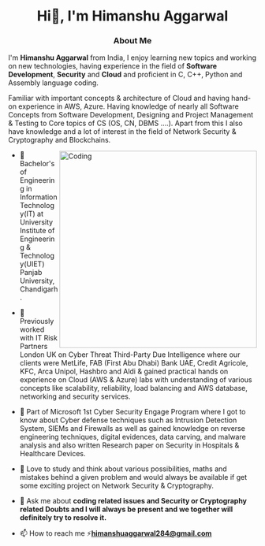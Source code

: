 <h1 align="center">Hi👋, I'm Himanshu Aggarwal</h1>
<h3 align="center">About Me </h3>

I'm **Himanshu Aggarwal** from India, I enjoy learning new topics and working on new technologies, having experience in the field of **Software Development**, **Security** and **Cloud** and proficient in C, C++, Python and Assembly language coding. 

Familiar with important concepts & architecture of Cloud and having hand-on experience in AWS, Azure. Having knowledge of nearly all Software Concepts from Software Development, Designing and Project Management & Testing to Core topics of CS (OS, CN, DBMS ....). Apart from this I also have knowledge and a lot of interest in the field of Network Security & Cryptography and Blockchains. 

<img align="right" alt="Coding" width="400" src="https://camo.githubusercontent.com/89233231dc8ba3dc5af6b979e9e3985ee8b9b70622d2ce686fc46c4a6706ea20/68747470733a2f2f6d69726f2e6d656469756d2e636f6d2f6d61782f313237322f312a5a53566d57476363317765454e6230536861775778772e676966">

- 📝 Bachelor's of Engineering in Information Technology(IT) at University Institute of Engineering & Technology(UIET) Panjab University, Chandigarh.
  
- 🔭 Previously worked with IT Risk Partners London UK on Cyber Threat Third-Party Due Intelligence where our clients were MetLife, FAB (First Abu Dhabi) Bank UAE, Credit Agricole, KFC, Arca Unipol, Hashbro and Aldi & gained practical hands on experience on Cloud (AWS & Azure) labs with understanding of various concepts like scalability, reliability, load balancing and AWS database, networking and security services.

- 🌱 Part of Microsoft 1st Cyber Security Engage Program where I got to know about Cyber defense techniques such as Intrusion Detection System, SIEMs and Firewalls as well as gained knowledge on reverse engineering techniques, digital evidences, data carving, and malware analysis and also written Research paper on Security in Hospitals & Healthcare Devices.

- 👯 Love to study and think about various possibilities, maths and mistakes behind a given problem and would always be available if get some exciting project on Network Security & Cryptography. 

- 💬 Ask me about **coding related issues and Security or Cryptography related Doubts and I will always be present and we together will definitely try to resolve it.**

- 📫 How to reach me ⚡**himanshuaggarwal284@gmail.com**



